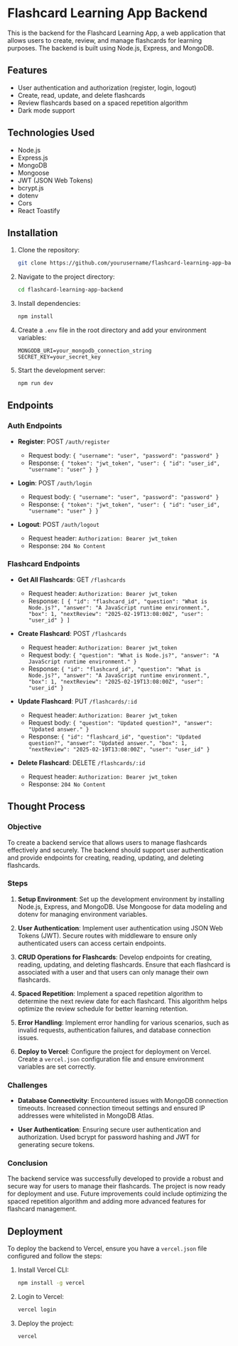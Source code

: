 
# Flashcard Learning App Backend

This is the backend for the Flashcard Learning App, a web application that allows users to create, review, and manage flashcards for learning purposes. The backend is built using Node.js, Express, and MongoDB.

## Features

- User authentication and authorization (register, login, logout)
- Create, read, update, and delete flashcards
- Review flashcards based on a spaced repetition algorithm
- Dark mode support

## Technologies Used

- Node.js
- Express.js
- MongoDB
- Mongoose
- JWT (JSON Web Tokens)
- bcrypt.js
- dotenv
- Cors
- React Toastify

## Installation

1. Clone the repository:
   ```bash
   git clone https://github.com/yourusername/flashcard-learning-app-backend.git
   ```

2. Navigate to the project directory:
   ```bash
   cd flashcard-learning-app-backend
   ```

3. Install dependencies:
   ```bash
   npm install
   ```

4. Create a `.env` file in the root directory and add your environment variables:
   ```
   MONGODB_URI=your_mongodb_connection_string
   SECRET_KEY=your_secret_key
   ```

5. Start the development server:
   ```bash
   npm run dev
   ```

## Endpoints

### Auth Endpoints

- **Register**: POST `/auth/register`
  - Request body: `{ "username": "user", "password": "password" }`
  - Response: `{ "token": "jwt_token", "user": { "id": "user_id", "username": "user" } }`

- **Login**: POST `/auth/login`
  - Request body: `{ "username": "user", "password": "password" }`
  - Response: `{ "token": "jwt_token", "user": { "id": "user_id", "username": "user" } }`

- **Logout**: POST `/auth/logout`
  - Request header: `Authorization: Bearer jwt_token`
  - Response: `204 No Content`

### Flashcard Endpoints

- **Get All Flashcards**: GET `/flashcards`
  - Request header: `Authorization: Bearer jwt_token`
  - Response: `[ { "id": "flashcard_id", "question": "What is Node.js?", "answer": "A JavaScript runtime environment.", "box": 1, "nextReview": "2025-02-19T13:08:00Z", "user": "user_id" } ]`

- **Create Flashcard**: POST `/flashcards`
  - Request header: `Authorization: Bearer jwt_token`
  - Request body: `{ "question": "What is Node.js?", "answer": "A JavaScript runtime environment." }`
  - Response: `{ "id": "flashcard_id", "question": "What is Node.js?", "answer": "A JavaScript runtime environment.", "box": 1, "nextReview": "2025-02-19T13:08:00Z", "user": "user_id" }`

- **Update Flashcard**: PUT `/flashcards/:id`
  - Request header: `Authorization: Bearer jwt_token`
  - Request body: `{ "question": "Updated question?", "answer": "Updated answer." }`
  - Response: `{ "id": "flashcard_id", "question": "Updated question?", "answer": "Updated answer.", "box": 1, "nextReview": "2025-02-19T13:08:00Z", "user": "user_id" }`

- **Delete Flashcard**: DELETE `/flashcards/:id`
  - Request header: `Authorization: Bearer jwt_token`
  - Response: `204 No Content`

## Thought Process

### Objective
To create a backend service that allows users to manage flashcards effectively and securely. The backend should support user authentication and provide endpoints for creating, reading, updating, and deleting flashcards.

### Steps

1. **Setup Environment**: Set up the development environment by installing Node.js, Express, and MongoDB. Use Mongoose for data modeling and dotenv for managing environment variables.

2. **User Authentication**: Implement user authentication using JSON Web Tokens (JWT). Secure routes with middleware to ensure only authenticated users can access certain endpoints.

3. **CRUD Operations for Flashcards**: Develop endpoints for creating, reading, updating, and deleting flashcards. Ensure that each flashcard is associated with a user and that users can only manage their own flashcards.

4. **Spaced Repetition**: Implement a spaced repetition algorithm to determine the next review date for each flashcard. This algorithm helps optimize the review schedule for better learning retention.

5. **Error Handling**: Implement error handling for various scenarios, such as invalid requests, authentication failures, and database connection issues.

6. **Deploy to Vercel**: Configure the project for deployment on Vercel. Create a `vercel.json` configuration file and ensure environment variables are set correctly.

### Challenges

- **Database Connectivity**: Encountered issues with MongoDB connection timeouts. Increased connection timeout settings and ensured IP addresses were whitelisted in MongoDB Atlas.

- **User Authentication**: Ensuring secure user authentication and authorization. Used bcrypt for password hashing and JWT for generating secure tokens.

### Conclusion

The backend service was successfully developed to provide a robust and secure way for users to manage their flashcards. The project is now ready for deployment and use. Future improvements could include optimizing the spaced repetition algorithm and adding more advanced features for flashcard management.

## Deployment

To deploy the backend to Vercel, ensure you have a `vercel.json` file configured and follow the steps:

1. Install Vercel CLI:
   ```bash
   npm install -g vercel
   ```

2. Login to Vercel:
   ```bash
   vercel login
   ```

3. Deploy the project:
   ```bash
   vercel
   ```
